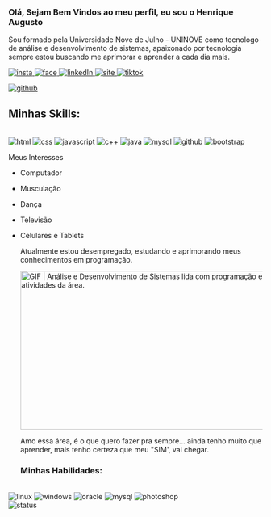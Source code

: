### Olá, Sejam Bem Vindos ao meu perfil, eu sou o Henrique Augusto 

Sou formado pela Universidade Nove de Julho - UNINOVE como tecnologo de análise e desenvolvimento de sistemas, apaixonado por tecnologia sempre estou buscando me aprimorar e aprender a cada dia mais.

<div>
  <a href="https://instagram.com/rick_style2015">
  <img
    src="https://img.shields.io/badge/Instagram-E4405F?style=for-the-badge&logo=instagram&logoColor=white"
    alt="insta" />
</a>
<a href="https://facebook.com/henrique.augusto.52090">
  <img
    src="https://img.shields.io/badge/Facebook-1877F2?style=for-the-badge&logo=facebook&logoColor=white"
    alt="face" />
</a>
<a href="
https://linkedin.com/in/henrique-augusto-bobb61204">
  <img
    src="https://img.shields.io/badge/LinkedIn-0077B5?style=for-the-badge&logo=linkedin&logoColor=white"
    alt="linkedIn" />
</a> 
<a href="https://www.brasilcomputer.no.comunidades.net">
  <img
    src="https://img.shields.io/badge/website-000000?style=for-the-badge&logo=About.me&logoColor=white"
    alt="site" />
</a>
<a href="
https://tiktok.com/henriqueaugusto294">
  <img
    src="https://img.shields.io/badge/TikTok-000000?style=for-the-badge&logo=tiktok&logoColor=white"
    alt="tiktok" />
</a>
</div>

<a href="
https://github.com/henriqueprogramador">
  <img
    src="https://github-readme-stats.vercel.app/api?username=henriqueprogramador&show_icons=true&theme=dracula"
    alt="github" />
</a>



## Minhas Skills:

<div style="display: inline_block"><br/>
<img aling="center" alt="html" src="https://img.shields.io/badge/HTML-239120?style=for-the-badge&logo=html5&logoColor=white">
<img aling="center" alt="css" src="https://img.shields.io/badge/CSS-239120?&style=for-the-badge&logo=css3&logoColor=white">
<img aling="center" alt="javascript" src="https://img.shields.io/badge/JavaScript-F7DF1E?style=for-the-badge&logo=javascript&logoColor=black">
<img aling="center" alt="c++" src="https://img.shields.io/badge/C%2B%2B-00599C?style=for-the-badge&logo=c%2B%2B&logoColor=white">
<img aling="center" alt="java" src="https://img.shields.io/badge/Java-ED8B00?style=for-the-badge&logo=openjdk&logoColor=white">
<img aling="center" alt="mysql" src="https://img.shields.io/badge/MySQL-00000F?style=for-the-badge&logo=mysql&logoColor=white">
<img aling="center" alt="github" src="https://img.shields.io/badge/GitHub-100000?style=for-the-badge&logo=github&logoColor=white">
<img aling="center" alt="bootstrap" src="https://img.shields.io/badge/Bootstrap-563D7C?style=for-the-badge&logo=bootstrap&logoColor=white">

</div>

Meus Interesses

* Computador
* Musculação
* Dança
* Televisão
* Celulares e Tablets

  Atualmente estou desempregado, estudando e aprimorando meus conhecimentos em programação.

  <img alt="GIF | Análise e Desenvolvimento de Sistemas lida com programação e outras atividades da área." title="GIF | Análise e Desenvolvimento de Sistemas lida com programação e outras atividades da área." src="https://pa1.narvii.com/6525/acd9ac96039aec18358a75f69397052c71978bd5_hq.gif" id="NaN20201016165836" style="height:314px;width: 560px;">

  Amo essa área, é o que quero fazer pra sempre... ainda tenho muito que aprender, mais tenho certeza que meu "SIM', vai chegar.

  ### Minhas Habilidades:
<div style="display: inline_block"><br/>
<img aling="center" alt="linux" src="https://img.shields.io/badge/Linux-FCC624?style=for-the-badge&logo=linux&logoColor=black">
<img aling="center" alt="windows" src="https://img.shields.io/badge/Windows-0078D6?style=for-the-badge&logo=windows&logoColor=white">
<img aling="center" alt="oracle" src="https://img.shields.io/badge/Oracle-F80000?style=for-the-badge&logo=oracle&logoColor=black">
<img aling="center" alt="mysql" src="https://img.shields.io/badge/MySQL-005C84?style=for-the-badge&logo=mysql&logoColor=white">
<img aling="center" alt="photoshop" src="https://aleen42.github.io/badges/src/photoshop.svg">
<br />

<img aling="center" alt="status" src="https://github-readme-stats.vercel.app/api/top-langs/?username=henriqueprogramador&theme=blue-green">
  
  


